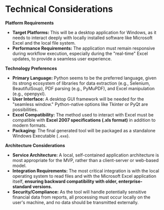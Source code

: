 # Technical Considerations
**Platform Requirements**
* **Target Platforms:** This will be a desktop application for Windows, as it needs to interact deeply with locally installed software like Microsoft Excel and the local file system.
* **Performance Requirements:** The application must remain responsive during workflow execution, especially during the "real-time" Excel updates, to provide a seamless user experience.

**Technology Preferences**
* **Primary Language:** Python seems to be the preferred language, given its strong ecosystem of libraries for data extraction (e.g., Selenium, BeautifulSoup), PDF parsing (e.g., PyMuPDF), and Excel manipulation (e.g., openpyxl).
* **User Interface:** A desktop GUI framework will be needed for the "seamless window." Python-native options like Tkinter or PyQt are possibilities.
* **Excel Compatibility:** The method used to interact with Excel must be compatible with **Excel 2007 specifications (.xls format)** in addition to modern formats.
* **Packaging:** The final generated tool will be packaged as a standalone Windows Executable (`.exe`).

**Architecture Considerations**
* **Service Architecture:** A local, self-contained application architecture is most appropriate for the MVP, rather than a client-server or web-based model.
* **Integration Requirements:** The most critical integration is with the local operating system to read files and with the Microsoft Excel application itself, **ensuring backward compatibility with older, enterprise-standard versions.**
* **Security/Compliance:** As the tool will handle potentially sensitive financial data from reports, all processing must occur locally on the user's machine, and no data should be transmitted externally.
